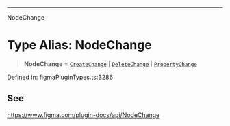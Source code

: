 ---

NodeChange

# Type Alias: NodeChange

> **NodeChange** = [`CreateChange`](../interfaces/CreateChange.md) \| [`DeleteChange`](../interfaces/DeleteChange.md) \| [`PropertyChange`](../interfaces/PropertyChange.md)

Defined in: figmaPluginTypes.ts:3286

## See

https://www.figma.com/plugin-docs/api/NodeChange
